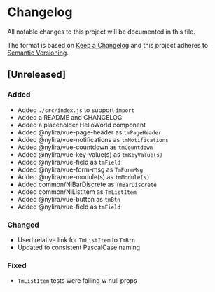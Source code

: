 # Changelog

All notable changes to this project will be documented in this file.

The format is based on [Keep a Changelog](http://keepachangelog.com/en/1.0.0/)
and this project adheres to [Semantic Versioning](http://semver.org/spec/v2.0.0.html).

## [Unreleased]

### Added

- Added `./src/index.js` to support `import`
- Added a README and CHANGELOG
- Added a placeholder HelloWorld component
- Added @nylira/vue-page-header as `tmPageHeader`
- Added @nylira/vue-notifications as `tmNotifications`
- Added @nylira/vue-countdown as `tmCountdown`
- Added @nylira/vue-key-value(s) as `tmKeyValue(s)`
- Added @nylira/vue-field as `tmField`
- Added @nylira/vue-form-msg as `TmFormMsg`
- Added @nylira/vue-module(s) as `tmModule(s)`
- Added common/NiBarDiscrete as `TmBarDiscrete`
- Added common/NiListItem as `TmListItem`
- Added @nylira/vue-button as `tmBtn`
- Added @nylira/vue-field as `tmField`

### Changed

- Used relative link for `TmListItem` to `TmBtn`
- Updated to consistent PascalCase naming

### Fixed

- `TmListItem` tests were failing w null props
